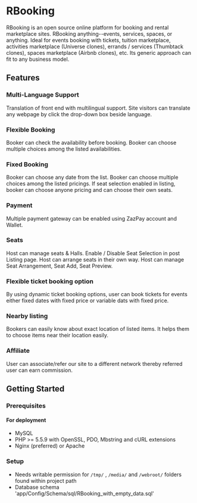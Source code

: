 # RBooking

RBooking is an open source online platform for booking and rental marketplace sites. RBooking anything--events, services, spaces, or anything. Ideal for events booking with tickets, tuition marketplace, activities marketplace (Universe clones), errands /  services (Thumbtack clones), spaces marketplace (Airbnb clones), etc. Its generic approach can fit to any business model.

## Features

### Multi-Language Support

Translation of front end with multilingual support. Site visitors can translate any webpage by click the drop-down box beside language.
                                        
### Flexible Booking
 
Booker can check the availability before booking. Booker can choose multiple choices among the listed availabilities.

### Fixed Booking

Booker can choose any date from the list. Booker can choose multiple choices among the listed pricings. If seat selection enabled in listing, booker can choose anyone pricing and can choose their own seats.

### Payment

Multiple payment gateway can be enabled using ZazPay account and Wallet.

### Seats

Host can manage seats & Halls. Enable / Disable Seat Selection in post Listing page. Host can arrange seats in their own way. Host can manage Seat Arrangement, Seat Add, Seat Preview.

### Flexible ticket booking option

By using dynamic ticket booking options, user can book tickets for events either fixed dates with fixed price or variable dats with fixed price.

### Nearby listing

Bookers can easily know about exact location of listed items. It helps them to choose items near their location easily.                                   
### Affiliate

User can associate/refer our site to a different network thereby referred user can earn commission.

## Getting Started

### Prerequisites

#### For deployment

* MySQL
* PHP >= 5.5.9 with OpenSSL, PDO, Mbstring and cURL extensions
* Nginx (preferred) or Apache

### Setup

* Needs writable permission for `/tmp/` , `/media/` and `/webroot/` folders found within project path
* Database schema 'app/Config/Schema/sql/RBooking_with_empty_data.sql'
